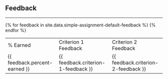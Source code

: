 

<h2>Feedback</h2>
    <hr>
<table class="feedback">
  <tr class="table-labels">
    <td class="table-label">% Earned</td>
    <td class="table-label">Criterion 1 Feedback</td> 
    <td class="table-label">Criterion 2 Feedback</td>
  </tr>
{% for feedback in site.data.simple-assignment-default-feedback %}
  <tr class="feedback-data">
    <td>{{ feedback.percent-earned }}</td>
    <td>{{ feedback.criterion-1-feedback }}</td> 
    <td>{{ feedback.criterion-2-feedback }}</td>
  </tr>
{% endfor %}
</table>
